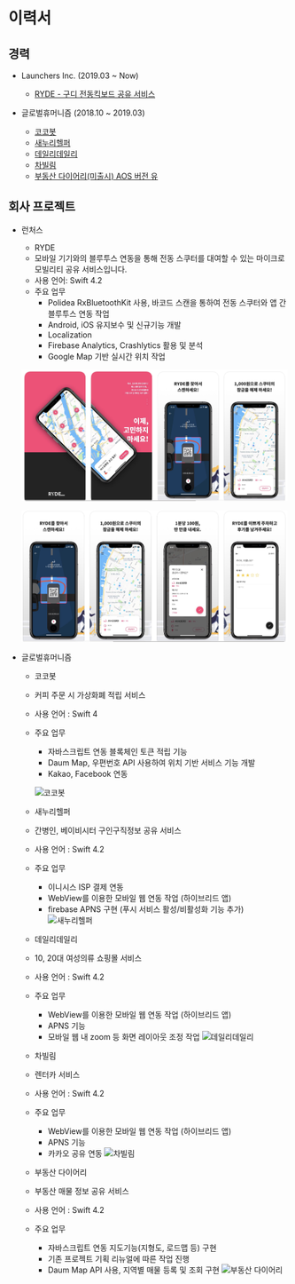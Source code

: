 # 이력서
## 경력

* Launchers Inc. (2019.03 ~ Now)

	* [RYDE - 구디 전동킥보드 공유 서비스](https://apps.apple.com/us/app/ryde/id1453366845?l=ko&ls=1)

* 글로벌휴머니즘 (2018.10 ~ 2019.03)
	* [코코봇](https://itunes.apple.com/kr/app/cocobot/id1441122355?mt=8)
	* [새누리헬퍼](https://itunes.apple.com/kr/app//id1449540870?mt=8)
  * [데일리데일리](https://itunes.apple.com/kr/app/dailydaily/id1448461019?mt=8)
  * [차빌림](https://itunes.apple.com/us/app//id1450886385?mt=8)
  * [부동산 다이어리(미출시) AOS 버전 유](https://play.google.com/store/apps/details?id=app.cosmos.ghrealestatediary&hl=en_US)


## 회사 프로젝트

* 런처스
    * RYDE
    * 모바일 기기와의 블루투스 연동을 통해 전동 스쿠터를 대여할 수 있는 마이크로 모빌리티 공유 서비스입니다.
    * 사용 언어: Swift 4.2
	* 주요 업무
		* Polidea RxBluetoothKit 사용, 바코드 스캔을 통하여 전동 스쿠터와 앱 간 블루투스 연동 작업
		* Android, iOS 유지보수 및 신규기능 개발
		* Localization
		* Firebase Analytics, Crashlytics 활용 및 분석
		* Google Map 기반 실시간 위치 작업

	![](https://github.com/miiiiiin/portfolio-resume/blob/master/images/ryde_1.png)

	![](https://github.com/miiiiiin/portfolio-resume/blob/master/images/ryde_2.png) 

* 글로벌휴머니즘
    * 코코봇
    * 커피 주문 시 가상화폐 적립 서비스
    * 사용 언어 : Swift 4
  	* 주요 업무
  		* 자바스크립트 연동 블록체인 토큰 적립 기능
  		* Daum Map, 우편번호 API 사용하여 위치 기반 서비스 기능 개발
      * Kakao, Facebook 연동

      ![코코봇](https://github.com/min1022/portfolio-resume/blob/master/images/cocobot.png)

    * 새누리헬퍼
    * 간병인, 베이비시터 구인구직정보 공유 서비스
    * 사용 언어 : Swift 4.2
  	* 주요 업무
  		* 이니시스 ISP 결제 연동
  		* WebView를 이용한 모바일 웹 연동 작업 (하이브리드 앱)
  		* firebase APNS 구현 (푸시 서비스 활성/비활성화 기능 추가)
      ![새누리헬퍼](https://github.com/min1022/portfolio-resume/blob/master/images/saenuri.png)

    * 데일리데일리
    * 10, 20대 여성의류 쇼핑몰 서비스
    * 사용 언어 : Swift 4.2
    * 주요 업무
      * WebView를 이용한 모바일 웹 연동 작업 (하이브리드 앱)
      * APNS 기능
      * 모바일 웹 내 zoom 등 화면 레이아웃 조정 작업
      ![데일리데일리](https://github.com/min1022/portfolio-resume/blob/master/images/dailydaily.png)

    * 차빌림
    * 렌터카 서비스
    * 사용 언어 : Swift 4.2
    * 주요 업무
      * WebView를 이용한 모바일 웹 연동 작업 (하이브리드 앱)
      * APNS 기능
      * 카카오 공유 연동
      ![차빌림](https://github.com/min1022/portfolio-resume/blob/master/images/charbilim.png)

    * 부동산 다이어리
    * 부동산 매물 정보 공유 서비스
    * 사용 언어 : Swift 4.2
    * 주요 업무
      * 자바스크립트 연동 지도기능(지형도, 로드맵 등) 구현
      * 기존 프로젝트 기획 리뉴얼에 따른 작업 진행
      * Daum Map API 사용, 지역별 매물 등록 및 조회 구현
      ![부동산 다이어리](https://github.com/min1022/portfolio-resume/blob/master/images/buda.png)
